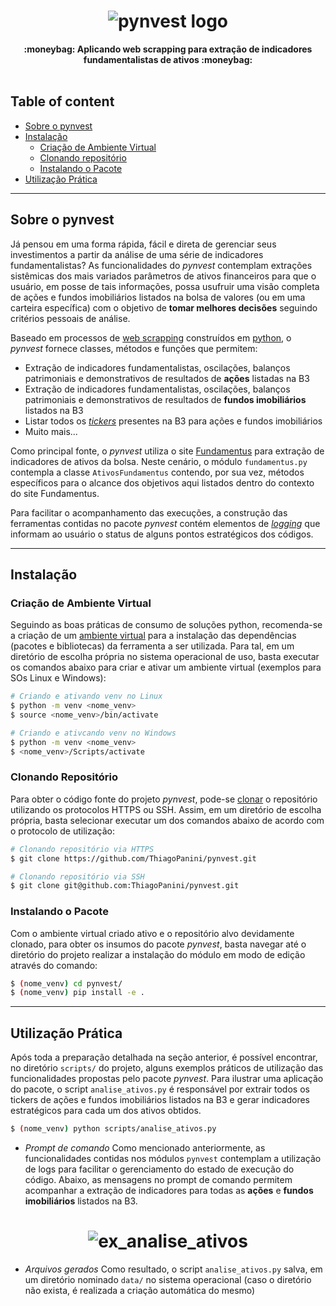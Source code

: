 <h1 align="center">
  <img src="https://i.imgur.com/dZbJrh1.png", alt="pynvest logo">
</h1>
<div align="center">
  <strong>:moneybag: Aplicando web scrapping para extração de indicadores fundamentalistas de ativos :moneybag:</strong>
</div>
<br/>

## Table of content

- [Sobre o pynvest](#sobre-o-pynvest)
- [Instalação](#instalação)
  - [Criação de Ambiente Virtual](#criação-de-ambiente-virtual)
  - [Clonando repositório](#clonando-repositório)
  - [Instalando o Pacote](#instalando-o-pacote)
- [Utilização Prática](#utilização-prática)

___

## Sobre o pynvest

Já pensou em uma forma rápida, fácil e direta de gerenciar seus investimentos a partir da análise de uma série de indicadores fundamentalistas? As funcionalidades do _pynvest_ contemplam extrações sistêmicas dos mais variados parâmetros de ativos financeiros para que o usuário, em posse de tais informações, possa usufruir uma visão completa de ações e fundos imobiliários listados na bolsa de valores (ou em uma carteira específica) com o objetivo de **tomar melhores decisões** seguindo critérios pessoais de análise.

Baseado em processos de [web scrapping](https://www.tecmundo.com.br/internet/215525-web-scraping-conheca-tecnica-coleta-dados.htm) construídos em [python](https://www.python.org/), o _pynvest_ fornece classes, métodos e funções que permitem:

* Extração de indicadores fundamentalistas, oscilações, balanços patrimoniais e demonstrativos de resultados de **ações** listadas na B3
* Extração de indicadores fundamentalistas, oscilações, balanços patrimoniais e demonstrativos de resultados de **fundos imobiliários** listados na B3
* Listar todos os [_tickers_](https://carteirasa.com.br/ticker-entenda-o-que-e-e-como-funciona-o-codigo-das-acoes-na-b3/) presentes na B3 para ações e fundos imobiliários
* Muito mais...

Como principal fonte, o _pynvest_ utiliza o site [Fundamentus](https://www.fundamentus.com.br/index.php) para extração de indicadores de ativos da bolsa. Neste cenário, o módulo `fundamentus.py` contempla a classe `AtivosFundamentus` contendo, por sua vez, métodos específicos para o alcance dos objetivos aqui listados dentro do contexto do site Fundamentus.

Para facilitar o acompanhamento das execuções, a construção das ferramentas contidas no pacote _pynvest_ contém elementos de [_logging_](https://docs.python.org/pt-br/3/howto/logging.html) que informam ao usuário o status de alguns pontos estratégicos dos códigos.

___

## Instalação

### Criação de Ambiente Virtual
Seguindo as boas práticas de consumo de soluções python, recomenda-se a criação de um [ambiente virtual](https://docs.python.org/pt-br/3/tutorial/venv.html) para a instalação das dependências (pacotes e bibliotecas) da ferramenta a ser utilizada. Para tal, em um diretório de escolha própria no sistema operacional de uso, basta executar os comandos abaixo para criar e ativar um ambiente virtual (exemplos para SOs Linux e Windows):

```bash
# Criando e ativando venv no Linux
$ python -m venv <nome_venv>
$ source <nome_venv>/bin/activate

# Criando e ativcando venv no Windows
$ python -m venv <nome_venv>
$ <nome_venv>/Scripts/activate
```

### Clonando Repositório
Para obter o código fonte do projeto _pynvest_, pode-se [clonar](https://www.gitkraken.com/learn/git/git-clone) o repositório utilizando os protocolos HTTPS ou SSH. Assim, em um diretório de escolha própria, basta selecionar executar um dos comandos abaixo de acordo com o protocolo de utilização:

```bash
# Clonando repositório via HTTPS
$ git clone https://github.com/ThiagoPanini/pynvest.git

# Clonando repositório via SSH
$ git clone git@github.com:ThiagoPanini/pynvest.git
```

### Instalando o Pacote
Com o ambiente virtual criado ativo e o repositório alvo devidamente clonado, para obter os insumos do pacote _pynvest_, basta navegar até o diretório do projeto realizar a instalação do módulo em modo de edição através do comando:

```bash
$ (nome_venv) cd pynvest/
$ (nome_venv) pip install -e .
```

___

## Utilização Prática
Após toda a preparação detalhada na seção anterior, é possível encontrar, no diretório `scripts/` do projeto, alguns exemplos práticos de utilização das funcionalidades propostas pelo pacote _pynvest_. Para ilustrar uma aplicação do pacote, o script `analise_ativos.py` é responsável por extrair todos os tickers de ações e fundos imobiliários listados na B3 e gerar indicadores estratégicos para cada um dos ativos obtidos.

```bash
$ (nome_venv) python scripts/analise_ativos.py
```

* _Prompt de comando_
Como mencionado anteriormente, as funcionalidades contidas nos módulos `pynvest` contemplam a utilização de logs para facilitar o gerenciamento do estado de execução do código. Abaixo, as mensagens no prompt de comando permitem acompanhar a extração de indicadores para todas as **ações** e **fundos imobiliários** listados na B3.
<h1 align="center">
  <img src="https://i.imgur.com/Pokg1cH.png", alt="ex_analise_ativos">
</h1>

* _Arquivos gerados_
Como resultado, o script `analise_ativos.py` salva, em um diretório nominado `data/` no sistema operacional (caso o diretório não exista, é realizada a criação automática do mesmo)
